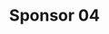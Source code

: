 ---
title:  Sponsor 04
description: > 
  Some sponsor 04 description
logo_url: /img/sponsors/04.jpeg 
---